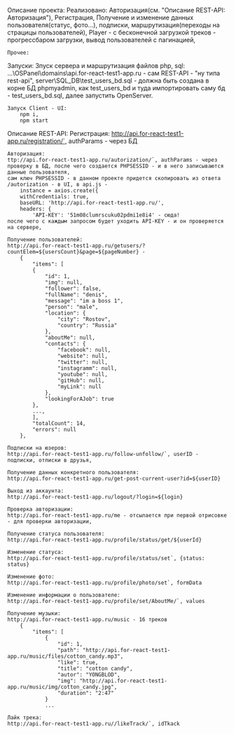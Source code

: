 Описание проекта: 
    Реализовано: Авторизация(см. "Описание REST-API: Авторизация"), Регистрация, Получение и изменение данных пользователя(статус, фото...), подписки, маршрутизация(переходы на страцицы пользователей), Player - c бесконечной загрузкой треков - прогрессбаром загрузки, вывод пользователей с пагинацией,

    Прочее: 

Запуски: 
    Зпуск сервера и маршрутизация файлов php, sql: 
        ...\OSPanel\domains\api.for-react-test1-app.ru - сам REST-API - "ну типа rest-api",
        server\SQL_DB\test_users_bd.sql - должна быть создана в корне БД phpmyadmin, как test_users_bd и туда импортировать саму бд - test_users_bd.sql,
        далее запустить OpenServer.

    Запуск Client - UI: 
        npm i,
        npm start

Описание REST-API:
    Регистрация:
    http://api.for-react-test1-app.ru/registration/`, authParams - через БД

    Авторизация:
    ttp://api.for-react-test1-app.ru/autorization/`, authParams - через проверку в БД, после чего создается PHPSESSID - и в него записываются данные пользователя, 
    сам ключ PHPSESSID - в данном проекте придется скопировать из ответа /autorization - в UI, в api.js - 
        instance = axios.create({
        withCredentials: true,
        baseURL: 'http://api.for-react-test1-app.ru/',
        headers: {
            'API-KEY': '51m08clumrscuku02pdmi1e8i4' - сюда!
    после чего с каждым запросом будет уходить API-KEY - и он проверяется на сервере, 

    Получение пользователей:
    http://api.for-react-test1-app.ru/getusers/?countElem=${usersCount}&page=${pageNumber} - 
        {
            "items": [
            {
                "id": 1,
                "img": null,
                "follower": false,
                "fullName": "denis",
                "message": "im a boss 1",
                "person": "male",
                "location": {
                    "city": "Rostov",
                    "country": "Russia"
                },
                "aboutMe": null,
                "contacts": {
                    "facebook": null,
                    "website": null,
                    "twitter": null,
                    "instagramm": null,
                    "youtube": null,
                    "gitHub": null,
                    "myLink": null
                },
                "lookingForAJob": true
            },
            ...,
            ],
            "totalCount": 14,
            "errors": null
        },

    Подписки на юзеров:
    http://api.for-react-test1-app.ru/follow-unfollow/`, userID - подписки, отписки в друзья,

    Получение данных конкретного пользователя:
    http://api.for-react-test1-app.ru/get-post-current-user?id=${userID}

    Выход из аккаунта:
    http://api.for-react-test1-app.ru/logout/?login=${login}

    Проверка авторизации:
    http://api.for-react-test1-app.ru/me - отсылается при первой отрисовке - для проверки авторизации, 

    Получение статуса пользователя:
    http://api.for-react-test1-app.ru/profile/status/get/${userId}
    
    Изменение статуса:
    http://api.for-react-test1-app.ru/profile/status/set`, {status: status}

    Изменение фото:
    http://api.for-react-test1-app.ru/profile/photo/set`, formData

    Изменение информации о пользователе:
    http://api.for-react-test1-app.ru/profile/set/AboutMe/`, values

    Получение музыки:
    http://api.for-react-test1-app.ru/music - 16 треков
        {
            "items": [
                {
                    "id": 1,
                    "path": "http://api.for-react-test1-app.ru/music/files/cotton_candy.mp3",
                    "like": true,
                    "title": "cotton candy",
                    "autor": "YONGBLOD",
                    "img": "http://api.for-react-test1-app.ru/music/img/cotton_candy.jpg",
                    "duration": "2:47"
                }
                ...

    Лайк трека: 
    http://api.for-react-test1-app.ru//likeTrack/`, idTkack 



